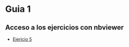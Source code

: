 # Guia 1

## Acceso a los ejercicios con nbviewer

* [Ejericio 5](https://nbviewer.jupyter.org/github/fgs222/TC2/blob/main/TPs/TP1/Ej_5.ipynb)
